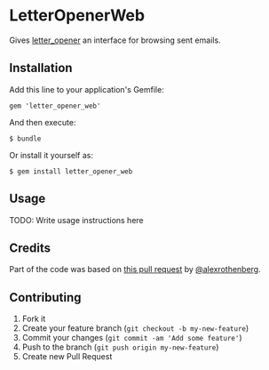 # LetterOpenerWeb

Gives [letter_opener](https://github.com/ryanb/letter_opener) an interface for
browsing sent emails.

## Installation

Add this line to your application's Gemfile:

    gem 'letter_opener_web'

And then execute:

    $ bundle

Or install it yourself as:

    $ gem install letter_opener_web

## Usage

TODO: Write usage instructions here

## Credits

Part of the code was based on [this pull request](https://github.com/ryanb/letter_opener/pull/12)
by [@alexrothenberg](https://github.com/alexrothenberg).

## Contributing

1. Fork it
2. Create your feature branch (`git checkout -b my-new-feature`)
3. Commit your changes (`git commit -am 'Add some feature'`)
4. Push to the branch (`git push origin my-new-feature`)
5. Create new Pull Request
